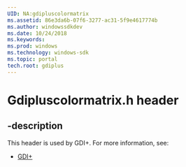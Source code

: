 ```yaml
---
UID: NA:gdipluscolormatrix
ms.assetid: 86e3da6b-07f6-3277-ac31-5f9e4617774b
ms.author: windowssdkdev
ms.date: 10/24/2018
ms.keywords: 
ms.prod: windows
ms.technology: windows-sdk
ms.topic: portal
tech.root: gdiplus
---
```


# Gdipluscolormatrix.h header


## -description


This header is used by GDI+. For more information, see:

- [GDI+](../_gdiplus)
